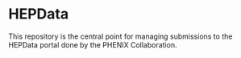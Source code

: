 # HEPData
This repository is the central point for managing submissions to the HEPData portal done by the PHENIX Collaboration.

